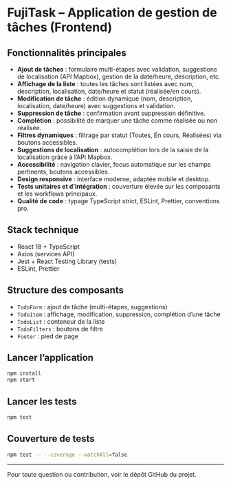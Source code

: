 # FujiTask – Application de gestion de tâches (Frontend)

## Fonctionnalités principales

- **Ajout de tâches** : formulaire multi-étapes avec validation, suggestions de localisation (API Mapbox), gestion de la date/heure, description, etc.
- **Affichage de la liste** : toutes les tâches sont listées avec nom, description, localisation, date/heure et statut (réalisée/en cours).
- **Modification de tâche** : édition dynamique (nom, description, localisation, date/heure) avec suggestions et validation.
- **Suppression de tâche** : confirmation avant suppression définitive.
- **Complétion** : possibilité de marquer une tâche comme réalisée ou non réalisée.
- **Filtres dynamiques** : filtrage par statut (Toutes, En cours, Réalisées) via boutons accessibles.
- **Suggestions de localisation** : autocomplétion lors de la saisie de la localisation grâce à l’API Mapbox.
- **Accessibilité** : navigation clavier, focus automatique sur les champs pertinents, boutons accessibles.
- **Design responsive** : interface moderne, adaptée mobile et desktop.
- **Tests unitaires et d’intégration** : couverture élevée sur les composants et les workflows principaux.
- **Qualité de code** : typage TypeScript strict, ESLint, Prettier, conventions pro.

## Stack technique
- React 18 + TypeScript
- Axios (services API)
- Jest + React Testing Library (tests)
- ESLint, Prettier

## Structure des composants
- `TodoForm` : ajout de tâche (multi-étapes, suggestions)
- `TodoItem` : affichage, modification, suppression, complétion d’une tâche
- `TodoList` : conteneur de la liste
- `TodoFilters` : boutons de filtre
- `Footer` : pied de page

## Lancer l’application
```sh
npm install
npm start
```

## Lancer les tests
```sh
npm test
```

## Couverture de tests
```sh
npm test -- --coverage --watchAll=false
```

---

Pour toute question ou contribution, voir le dépôt GitHub du projet.
